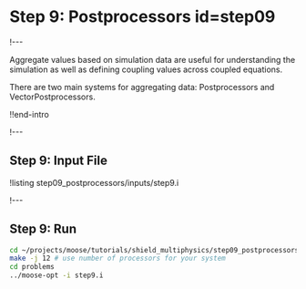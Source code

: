 # Step 9: Postprocessors id=step09

!---

Aggregate values based on simulation data are useful for understanding the simulation as well
as defining coupling values across coupled equations.

There are two main systems for aggregating data: Postprocessors and VectorPostprocessors.

!!end-intro

!---

## Step 9: Input File

!listing step09_postprocessors/inputs/step9.i

!---

## Step 9: Run

```bash
cd ~/projects/moose/tutorials/shield_multiphysics/step09_postprocessors
make -j 12 # use number of processors for your system
cd problems
../moose-opt -i step9.i
```
